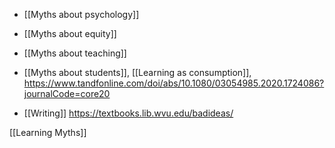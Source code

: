   - [[Myths about psychology]]
  - [[Myths about equity]]
  - [[Myths about teaching]]

  - [[Myths about students]],  [[Learning as consumption]],
    https://www.tandfonline.com/doi/abs/10.1080/03054985.2020.1724086?journalCode=core20

  - [[Writing]]
    https://textbooks.lib.wvu.edu/badideas/

[[Learning Myths]]